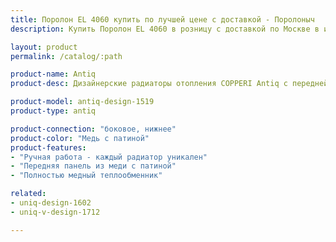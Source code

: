 ```yaml
---
title: Поролон EL 4060 купить по лучшей цене с доставкой - Поролоныч
description: Купить Поролон EL 4060 в розницу с доставкой по Москве в интернет-магазине Поролоныча.

layout: product
permalink: /catalog/:path

product-name: Antiq
product-desc: Дизайнерские радиаторы отопления COPPERI Antiq с передней панелью, выполненной из меди или латуни прекрасно подойдут как для классического, так и для современного интерьера. Нанесение патины производится мастерами вручную, что делает каждый радиатор поистине уникальным произведением искусства.

product-model: antiq-design-1519
product-type: antiq

product-connection: "боковое, нижнее"
product-color: "Медь с патиной"
product-features:
- "Ручная работа - каждый радиатор уникален"
- "Передняя панель из меди с патиной"
- "Полностью медный теплообменник"

related:
- uniq-design-1602
- uniq-v-design-1712

---
```


